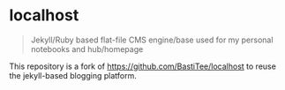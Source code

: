 # localhost
> Jekyll/Ruby based flat-file CMS engine/base used for my personal notebooks and hub/homepage

This repository is a fork of <https://github.com/BastiTee/localhost> to reuse the jekyll-based blogging platform.

